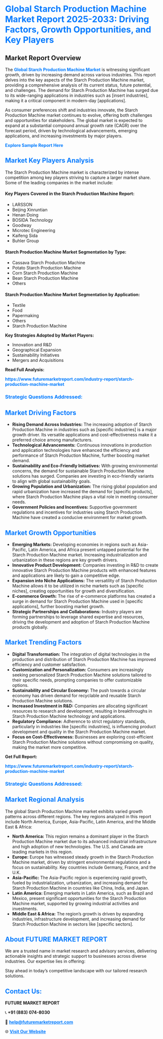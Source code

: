 <h1 style="color: #007BFF;">Global Starch Production Machine Market Report 2025-2033: Driving Factors, Growth Opportunities, and Key Players</h1>

<section id="overview">
<h2>Market Report Overview</h2>
<p>The <a href="https://www.futuremarketreport.com/industry-report/starch-production-machine-market" style="color: #007BFF; text-decoration: none;"><strong>Global Starch Production Machine Market</strong></a> is witnessing significant growth, driven by increasing demand across various industries. This report delves into the key aspects of the Starch Production Machine market, providing a comprehensive analysis of its current status, future potential, and challenges. The demand for Starch Production Machine has surged due to its wide-ranging applications in industries such as [insert industries], making it a critical component in modern-day [applications].</p>
<p>As consumer preferences shift and industries innovate, the Starch Production Machine market continues to evolve, offering both challenges and opportunities for stakeholders. The global market is expected to expand at a substantial compound annual growth rate (CAGR) over the forecast period, driven by technological advancements, emerging applications, and increasing investments by major players.</p>
</section>

<section id="overview">
<p><a href="https://www.futuremarketreport.com/request-sample/reportId=128629" style="color: #007BFF; text-decoration: none;"><strong>Explore Sample Report Here</strong></a></p>
</section>

<section id="key-players">
<h2 style="color: #007BFF;">Market Key Players Analysis</h2>
<p>The Starch Production Machine market is characterized by intense competition among key players striving to capture a larger market share. Some of the leading companies in the market include:</p>
<h4>Key Players Covered in the Starch Production Machine Report:</h4>
<ul><li>LARSSON</li><li>Beijing Xinruntian</li><li>Henan Doing</li><li>BOSIDA Technology</li><li>Goodway</li><li>Microtec Engineering</li><li>Kaifeng Sida</li><li>Buhler Group</li></ul>
<h4>Starch Production Machine Market Segmentation by Type:</h4>
<ul><li>Cassava Starch Production Machine</li><li>Potato Starch Production Machine</li><li>Corn Starch Production Machine</li><li>Bean Starch Production Machine</li><li>Others</li></ul>

<h4>Starch Production Machine Market Segmentation by Application:</h4>
<ul><li>Textile</li><li>Food</li><li>Papermaking</li><li>Others</li><li>Starch Production Machine</li></ul>
<p><strong>Key Strategies Adopted by Market Players:</strong></p>
<ul>
<li>Innovation and R&D</li>
<li>Geographical Expansion</li>
<li>Sustainability Initiatives</li>
<li>Mergers and Acquisitions</li>
</ul>
</section>

<section>
<p><strong>Read Full Analysis: </strong></p><a href="https://www.futuremarketreport.com/industry-report/starch-production-machine-market" style="color: #007BFF; text-decoration: none;"><strong>https://www.futuremarketreport.com/industry-report/starch-production-machine-market</strong></a>
<h3 style="color: #007BFF;">Strategic Questions Addressed:</h3>
</section>

<section id="driving-factors">
<h2 style="color: #007BFF;">Market Driving Factors</h2>
<ul>
<li><strong>Rising Demand Across Industries:</strong> The increasing adoption of Starch Production Machine in industries such as [specific industries] is a major growth driver. Its versatile applications and cost-effectiveness make it a preferred choice among manufacturers.</li>
<li><strong>Technological Advancements:</strong> Continuous innovations in production and application technologies have enhanced the efficiency and performance of Starch Production Machine, further boosting market demand.</li>
<li><strong>Sustainability and Eco-Friendly Initiatives:</strong> With growing environmental concerns, the demand for sustainable Starch Production Machine solutions has surged. Companies are investing in eco-friendly variants to align with global sustainability goals.</li>
<li><strong>Growing Population and Urbanization:</strong> The rising global population and rapid urbanization have increased the demand for [specific products], where Starch Production Machine plays a vital role in meeting consumer needs.</li>
<li><strong>Government Policies and Incentives:</strong> Supportive government regulations and incentives for industries using Starch Production Machine have created a conducive environment for market growth.</li>
</ul>
</section>

<section id="growth-opportunities">
<h2 style="color: #007BFF;">Market Growth Opportunities</h2>
<ul>
<li><strong>Emerging Markets:</strong> Developing economies in regions such as Asia-Pacific, Latin America, and Africa present untapped potential for the Starch Production Machine market. Increasing industrialization and urbanization in these regions are key growth drivers.</li>
<li><strong>Innovative Product Development:</strong> Companies investing in R&D to create innovative Starch Production Machine products with enhanced features and applications are likely to gain a competitive edge.</li>
<li><strong>Expansion into Niche Applications:</strong> The versatility of Starch Production Machine allows it to be utilized in niche markets such as [specific niches], creating opportunities for growth and diversification.</li>
<li><strong>E-commerce Growth:</strong> The rise of e-commerce platforms has created a surge in demand for Starch Production Machine used in [specific applications], further boosting market growth.</li>
<li><strong>Strategic Partnerships and Collaborations:</strong> Industry players are forming partnerships to leverage shared expertise and resources, driving the development and adoption of Starch Production Machine products globally.</li>
</ul>
</section>

<section id="trending-factors">
<h2 style="color: #007BFF;">Market Trending Factors</h2>
<ul>
<li><strong>Digital Transformation:</strong> The integration of digital technologies in the production and distribution of Starch Production Machine has improved efficiency and customer satisfaction.</li>
<li><strong>Customization and Personalization:</strong> Consumers are increasingly seeking personalized Starch Production Machine solutions tailored to their specific needs, prompting companies to offer customizable options.</li>
<li><strong>Sustainability and Circular Economy:</strong> The push towards a circular economy has driven demand for recyclable and reusable Starch Production Machine solutions.</li>
<li><strong>Increased Investment in R&D:</strong> Companies are allocating significant resources to research and development, resulting in breakthroughs in Starch Production Machine technology and applications.</li>
<li><strong>Regulatory Compliance:</strong> Adherence to strict regulatory standards, particularly in industries like [specific industries], is influencing product development and quality in the Starch Production Machine market.</li>
<li><strong>Focus on Cost-Effectiveness:</strong> Businesses are exploring cost-efficient Starch Production Machine solutions without compromising on quality, making the market more competitive.</li>
</ul>
</section>

<section>
<p><strong>Get Full Report: </strong></p><a href="https://www.futuremarketreport.com/industry-report/starch-production-machine-market" style="color: #007BFF; text-decoration: none;"><strong>https://www.futuremarketreport.com/industry-report/starch-production-machine-market</strong></a>
<h3 style="color: #007BFF;">Strategic Questions Addressed:</h3>
</section>


<section id="regional-analysis">
<h2 style="color: #007BFF;">Market Regional Analysis</h2>
<p>The global Starch Production Machine market exhibits varied growth patterns across different regions. The key regions analyzed in this report include North America, Europe, Asia-Pacific, Latin America, and the Middle East & Africa:</p>
<ul>
<li><strong>North America:</strong> This region remains a dominant player in the Starch Production Machine market due to its advanced industrial infrastructure and high adoption of new technologies. The U.S. and Canada are leading markets in this region.</li>
<li><strong>Europe:</strong> Europe has witnessed steady growth in the Starch Production Machine market, driven by stringent environmental regulations and a focus on sustainability. Key countries include Germany, France, and the U.K.</li>
<li><strong>Asia-Pacific:</strong> The Asia-Pacific region is experiencing rapid growth, fueled by industrialization, urbanization, and increasing demand for Starch Production Machine in countries like China, India, and Japan.</li>
<li><strong>Latin America:</strong> Emerging markets in Latin America, such as Brazil and Mexico, present significant opportunities for the Starch Production Machine market, supported by growing industrial activities and investments.</li>
<li><strong>Middle East & Africa:</strong> The region’s growth is driven by expanding industries, infrastructure development, and increasing demand for Starch Production Machine in sectors like [specific sectors].</li>
</ul>
</section>

<footer>
<h2 style="color: #007BFF;">About FUTURE MARKET REPORT</h2>
<p>We are a trusted name in market research and advisory services, delivering actionable insights and strategic support to businesses across diverse industries. Our expertise lies in offering:</p>

<p>Stay ahead in today’s competitive landscape with our tailored research solutions.</p>

<h2 style="color: #007BFF;">Contact Us:</h2>
<p><strong>FUTURE MARKET REPORT</strong></p>
<p>📞 <strong>+91 (883) 074-8030</strong></p>
<p>📧 <strong><a href="mailto:help@futuremarketreport.com" style="color: #007BFF;">help@futuremarketreport.com</a></strong></p>
<p>🌐 <strong><a href="https://www.futuremarketreport.com/" style="color: #007BFF;">Visit Our Website</a></strong></p>
</footer>